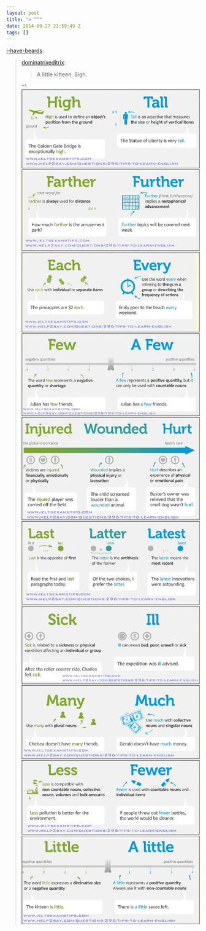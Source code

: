 ```yaml
---
layout: post
title: "> ^^"
date: 2014-09-27 21:59:49 Z
tags: []
---
```

[i-have-beards](http://i-have-beards.tumblr.com/post/98564897520/dominatrixeditrix-a-little-kitteen-sigh):

> [dominatrixeditrix](http://dominatrixeditrix.tumblr.com/post/98564830325/a-little-kitteen-sigh):
> 
> > A little kitteen. Sigh. 
> 
> ^^
![](/media/2014/09/98581116599_0.jpg)
![](/media/2014/09/98581116599_1.jpg)
![](/media/2014/09/98581116599_2.jpg)
![](/media/2014/09/98581116599_3.jpg)
![](/media/2014/09/98581116599_4.jpg)
![](/media/2014/09/98581116599_5.jpg)
![](/media/2014/09/98581116599_6.jpg)
![](/media/2014/09/98581116599_7.jpg)
![](/media/2014/09/98581116599_8.jpg)
![](/media/2014/09/98581116599_9.jpg)
